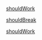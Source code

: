 [shouldWork](https://breck7.github.io/linktest/#shouldWork)

[shouldBreak](/unknown.html#shouldBreak)

[shouldWork](https://github.com)
